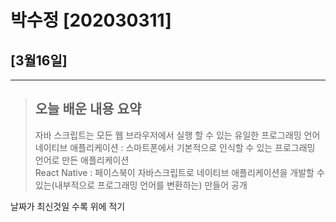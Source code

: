 # 박수정 [202030311]
## [3월16일]
***
>## 오늘 배운 내용 요약 <br />
>자바 스크립트는 모든 웹 브라우저에서 실행 할 수 있는 유일한 프로그래밍 언어<br>
>네이티브 애플리케이션 : 스마트폰에서 기본적으로 인식할 수 있는 프로그래밍 언어로 만든 애플리케이션 <br>
>React Native : 페이스북이 자바스크립트로 네이티브 애플리케이션을 개발할 수 있는(내부적으로 프로그래밍 언어를 변환하는) 만들어 공개 <br>

날짜가 최신것일 수록 위에 적기

<table>
</table>